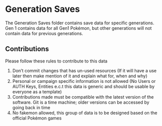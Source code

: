 # Generation Saves
The Generation Saves folder contains save data for specific generations. Gen 1 contains data for all Gen1 Pokémon, but other generations will not contain data for previous generations.

## Contributions
Please follow these rules to contribute to this data
1. Don’t commit changes that has un-used resources (If it will have a use later then make mention of it and explain what for, when and why)
2. Personal or campaign specific information is not allowed (No Users or AUTH Keys, Entities e.c.t this data is generic and should be usable by everyone as a template)
3. Contributions made must be compatible with the latest version of the software. Git is a time machine; older versions can be accessed by going back in time
4. No fakemon allowed, this group of data is to be designed based on the official Pokémon games
